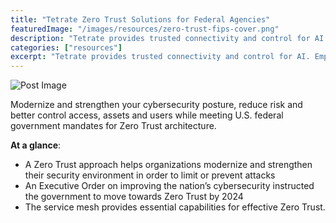 ```yaml
---
title: "Tetrate Zero Trust Solutions for Federal Agencies"
featuredImage: "/images/resources/zero-trust-fips-cover.png"
description: "Tetrate provides trusted connectivity and control for AI. Empower developers while safeguarding the business. Built atop the proven Envoy proxy & Envoy AI Gateway."
categories: ["resources"]
excerpt: "Tetrate provides trusted connectivity and control for AI. Empower developers while safeguarding the business. Built atop the proven Envoy proxy & Envoy AI Gateway."
---
```


![Post Image](/images/resources/zero-trust-fips-cover.png)

Modernize and strengthen your cybersecurity posture, reduce risk and better control access, assets and users while meeting U.S. federal government mandates for Zero Trust architecture.

**At a glance**:

- A Zero Trust approach helps organizations modernize and strengthen their security environment in order to limit or prevent attacks
- An Executive Order on improving the nation’s cybersecurity instructed the government to move towards Zero Trust by 2024
- The service mesh provides essential capabilities for effective Zero Trust.
